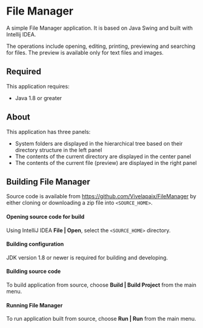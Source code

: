# File Manager

A simple File Manager application. It is based on Java Swing and built with Intellij IDEA.

The operations include opening, editing, printing, previewing and searching for files. The preview is available only for text files and images.

## Required
This application requires:
* Java 1.8 or greater

## About
This application has three panels:
* System folders are displayed in the hierarchical tree based on their directory structure in the left panel
* The contents of the current directory are displayed in the center panel
* The contents of the current file (preview) are displayed in the right panel

## Building File Manager

Source code is available from https://github.com/Vivelapaix/FileManager by either cloning or downloading a zip file into `<SOURCE_HOME>`.

#### Opening source code for build
Using IntelliJ IDEA **File | Open**, select the `<SOURCE_HOME>` directory.

#### Building configuration
JDK version 1.8 or newer is required for building and developing.

#### Building source code
To build application from source, choose **Build | Build Project** from the main menu.

#### Running File Manager
To run application built from source, choose **Run | Run** from the main menu. 
